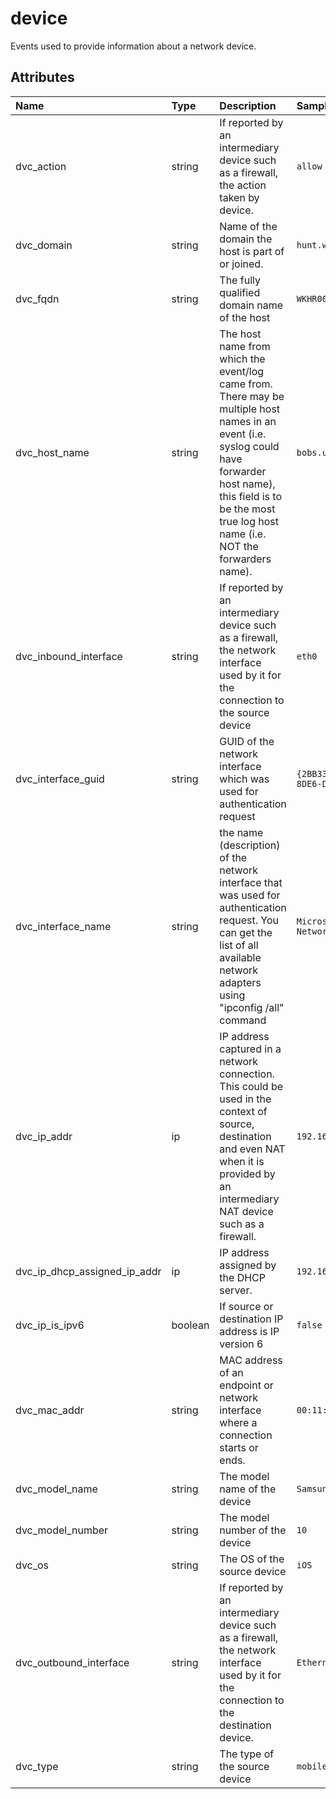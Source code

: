 # device

Events used to provide information about a network device.

## Attributes

| Name | Type | Description | Sample Value |
|:---|:---|:---|:---|
 | dvc_action | string | If reported by an intermediary device such as a firewall, the action taken by device. | ```allow``` |
 | dvc_domain | string | Name of the domain the host is part of or joined. | ```hunt.wardog.com``` |
 | dvc_fqdn | string | The fully qualified domain name of the host | ```WKHR001.hunt.wardog.com``` |
 | dvc_host_name | string | The host name from which the event/log came from. There may be multiple host names in an event (i.e. syslog could have forwarder host name), this field is to be the most true log host name (i.e. NOT the forwarders name). | ```bobs.uncle-pc``` |
 | dvc_inbound_interface | string | If reported by an intermediary device such as a firewall, the network interface used by it for the connection to the source device | ```eth0``` |
 | dvc_interface_guid | string | GUID of the network interface which was used for authentication request | ```{2BB33827-6BB6-48DB-8DE6-DB9E0B9F9C9B}``` |
 | dvc_interface_name | string | the name (description) of the network interface that was used for authentication request. You can get the list of all available network adapters using "ipconfig /all" command | ```Microsoft Hyper-V Network Adapter``` |
 | dvc_ip_addr | ip | IP address captured in a network connection. This could be used in the context of source, destination and even NAT when it is provided by an intermediary NAT device such as a firewall. | ```192.168.1.2``` |
 | dvc_ip_dhcp_assigned_ip_addr | ip | IP address assigned by the DHCP server. | ```192.168.1.2``` |
 | dvc_ip_is_ipv6 | boolean | If source or destination IP address is IP version 6 | ```false``` |
 | dvc_mac_addr | string | MAC address of an endpoint or network interface where a connection starts or ends. | ```00:11:22:33:44:55``` |
 | dvc_model_name | string | The model name of the device | ```Samsung Galaxy Note``` |
 | dvc_model_number | string | The model number of the device | ```10``` |
 | dvc_os | string | The OS of the source device | ```iOS``` |
 | dvc_outbound_interface | string | If reported by an intermediary device such as a firewall, the network interface used by it for the connection to the destination device. | ```Ethernet 4``` |
 | dvc_type | string | The type of the source device | ```mobile``` |
